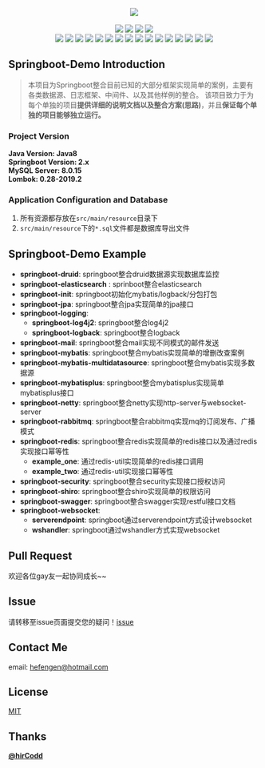 <p align="center">
    <img src="https://javanorth-1251602255.cos.ap-chengdu.myqcloud.com/img/github/springboot-demo/logo.png"/><br><br>
    <img src="https://img.shields.io/badge/Build--Project-Success-brightgreen">
    <img src="https://img.shields.io/badge/Java--Version-Java8-yellow">
    <img src="https://img.shields.io/badge/Springboot-2.x-brightgreen">
    <img src="https://img.shields.io/badge/MySQL--Server-8.0.15-orange"><br>
    <img src="https://img.shields.io/badge/-druid-orange">
    <img src="https://img.shields.io/badge/-jpa-orange">
    <img src="https://img.shields.io/badge/-elasticsearch-orange">
    <img src="https://img.shields.io/badge/-log4j2-orange">
    <img src="https://img.shields.io/badge/-logback-orange">
    <img src="https://img.shields.io/badge/-mail-orange">
    <img src="https://img.shields.io/badge/-mybatis-orange">
    <img src="https://img.shields.io/badge/-mybatisplus-orange">
    <img src="https://img.shields.io/badge/-netty-orange">
    <img src="https://img.shields.io/badge/-rabbitmq-orange">
    <img src="https://img.shields.io/badge/-redis-orange">
    <img src="https://img.shields.io/badge/-security-orange">
    <img src="https://img.shields.io/badge/-shiro-orange">
    <img src="https://img.shields.io/badge/-swagger-orange">
    <img src="https://img.shields.io/badge/-websocket_serverendpoint-orange">
    <img src="https://img.shields.io/badge/-websocket_wshandler-orange">
</p>

## Springboot-Demo Introduction
> 本项目为Springboot整合目前已知的大部分框架实现简单的案例，主要有各类数据源、日志框架、中间件、以及其他样例的整合。
> 该项目致力于为每个单独的项目**提供详细的说明文档以及整合方案(思路)**，并且**保证每个单独的项目能够独立运行。**

### Project Version
**Java Version: Java8**<br>
**Springboot Version: 2.x**<br>
**MySQL Server: 8.0.15**<br>
**Lombok: 0.28-2019.2**

### Application Configuration and Database
1. 所有资源都存放在`src/main/resource`目录下
2. `src/main/resource`下的`*.sql`文件都是数据库导出文件

## Springboot-Demo Example
* **springboot-druid**: springboot整合druid数据源实现数据库监控
* **springboot-elasticsearch** : sprinboot整合elasticsearch
* **springboot-init**: springboot初始化mybatis/logback/分包打包
* **springboot-jpa**: springboot整合jpa实现简单的jpa接口
* **springboot-logging**: 
    * **springboot-log4j2**: springboot整合log4j2
    * **springboot-logback**: springboot整合logback
* **springboot-mail**: springboot整合mail实现不同模式的邮件发送
* **springboot-mybatis**: springboot整合mybatis实现简单的增删改查案例
* **springboot-mybatis-multidatasource**: springboot整合mybatis实现多数据源
* **springboot-mybatisplus**: springboot整合mybatisplus实现简单mybatisplus接口
* **springboot-netty**: springboot整合netty实现http-server与websocket-server
* **springboot-rabbitmq**: springboot整合rabbitmq实现mq的订阅发布、广播模式
* **springboot-redis**: springboot整合redis实现简单的redis接口以及通过redis实现接口幂等性
    * **example_one**: 通过redis-util实现简单的redis接口调用
    * **example_two**: 通过redis-util实现接口幂等性
* **springboot-security**: springboot整合security实现接口授权访问
* **springboot-shiro**: springboot整合shiro实现简单的权限访问
* **springboot-swagger**: springboot整合swagger实现restful接口文档
* **springboot-websocket**: 
    * **serverendpoint**: springboot通过serverendpoint方式设计websocket
    * **wshandler**: springboot通过wshandler方式实现websocket

## Pull Request
欢迎各位gay友一起协同成长~~

## Issue
请转移至issue页面提交您的疑问！[issue](https://github.com/hirCodd/springboot-demo/issues)

## Contact Me
email: hefengen@hotmail.com

## License
[MIT](https://github.com/hirCodd/springboot-demo/blob/master/LICENSE)

## Thanks
**[@hirCodd](https://github.com/hirCodd)**
